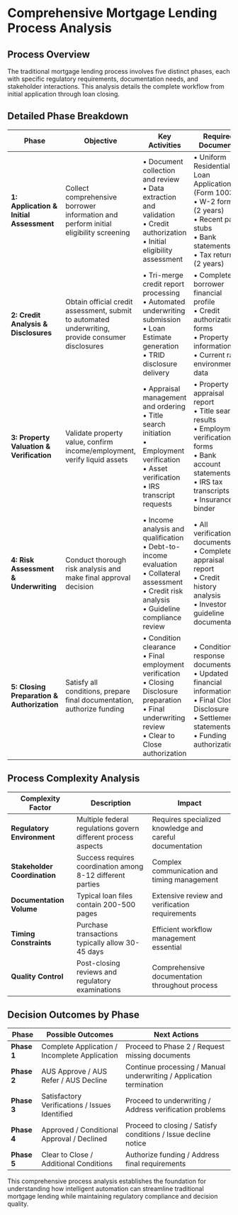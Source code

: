 # Comprehensive Mortgage Lending Process Analysis

## Process Overview

The traditional mortgage lending process involves five distinct phases, each with specific regulatory requirements, documentation needs, and stakeholder interactions. This analysis details the complete workflow from initial application through loan closing.

## Detailed Phase Breakdown

| Phase | Objective | Key Activities | Required Documents | Regulatory Requirements | Common Challenges |
|-------|-----------|----------------|-------------------|----------------------|-------------------|
| **1: Application & Initial Assessment** | Collect comprehensive borrower information and perform initial eligibility screening | • Document collection and review<br>• Data extraction and validation<br>• Credit authorization<br>• Initial eligibility assessment | • Uniform Residential Loan Application (Form 1003)<br>• W-2 forms (2 years)<br>• Recent pay stubs<br>• Bank statements<br>• Tax returns (2 years) | • USA PATRIOT Act identity verification<br>• ECOA fair lending compliance<br>• TILA initial disclosures within 3 business days | • Incomplete documentation requiring follow-ups<br>• Self-employed income verification complexity<br>• Non-traditional asset documentation |
| **2: Credit Analysis & Disclosures** | Obtain official credit assessment, submit to automated underwriting, provide consumer disclosures | • Tri-merge credit report processing<br>• Automated underwriting submission<br>• Loan Estimate generation<br>• TRID disclosure delivery | • Complete borrower financial profile<br>• Credit authorization forms<br>• Property information<br>• Current rate environment data | • TRID compliance for timely delivery<br>• FCRA proper credit information use<br>• SAFE Act MLO licensing verification | • Accurate property value estimates<br>• Complete financial profile for meaningful AUS results<br>• Current interest rate volatility |
| **3: Property Valuation & Verification** | Validate property value, confirm income/employment, verify liquid assets | • Appraisal management and ordering<br>• Title search initiation<br>• Employment verification<br>• Asset verification<br>• IRS transcript requests | • Property appraisal report<br>• Title search results<br>• Employment verification forms<br>• Bank account statements<br>• IRS tax transcripts<br>• Insurance binder | • Appraisal Independence Requirements<br>• ECOA appraisal copy provision<br>• BSA/AML asset source verification | • Multiple income calculation methods<br>• Asset seasoning requirements<br>• Employment verification timing coordination |
| **4: Risk Assessment & Underwriting** | Conduct thorough risk analysis and make final approval decision | • Income analysis and qualification<br>• Debt-to-income evaluation<br>• Collateral assessment<br>• Credit risk analysis<br>• Guideline compliance review | • All verification documents<br>• Complete appraisal report<br>• Credit history analysis<br>• Investor guideline documentation | • ECOA fair lending standards<br>• TILA accurate APR calculations<br>• Investor guideline adherence | • Compensating factor identification<br>• Complex income scenarios<br>• Marginal qualification decisions |
| **5: Closing Preparation & Authorization** | Satisfy all conditions, prepare final documentation, authorize funding | • Condition clearance<br>• Final employment verification<br>• Closing Disclosure preparation<br>• Final underwriting review<br>• Clear to Close authorization | • Condition response documents<br>• Updated financial information<br>• Final Closing Disclosure<br>• Settlement statements<br>• Funding authorization | • TRID 3-day CD waiting period<br>• Final TILA APR tolerance<br>• BSA suspicious activity monitoring | • Purchase contract deadline coordination<br>• Interest rate lock management<br>• Multi-party closing coordination |

## Process Complexity Analysis

| Complexity Factor | Description | Impact |
|------------------|-------------|---------|
| **Regulatory Environment** | Multiple federal regulations govern different process aspects | Requires specialized knowledge and careful documentation |
| **Stakeholder Coordination** | Success requires coordination among 8-12 different parties | Complex communication and timing management |
| **Documentation Volume** | Typical loan files contain 200-500 pages | Extensive review and verification requirements |
| **Timing Constraints** | Purchase transactions typically allow 30-45 days | Efficient workflow management essential |
| **Quality Control** | Post-closing reviews and regulatory examinations | Comprehensive documentation throughout process |

## Decision Outcomes by Phase

| Phase | Possible Outcomes | Next Actions |
|-------|------------------|--------------|
| **Phase 1** | Complete Application / Incomplete Application | Proceed to Phase 2 / Request missing documents |
| **Phase 2** | AUS Approve / AUS Refer / AUS Decline | Continue processing / Manual underwriting / Application termination |
| **Phase 3** | Satisfactory Verifications / Issues Identified | Proceed to underwriting / Address verification problems |
| **Phase 4** | Approved / Conditional Approval / Declined | Proceed to closing / Satisfy conditions / Issue decline notice |
| **Phase 5** | Clear to Close / Additional Conditions | Authorize funding / Address final requirements |

This comprehensive process analysis establishes the foundation for understanding how intelligent automation can streamline traditional mortgage lending while maintaining regulatory compliance and decision quality.